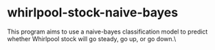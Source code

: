 # whirlpool-stock-naive-bayes
This program aims to use a naive-bayes classification model to predict whether Whirlpool stock will go steady, go up, or go down.\
